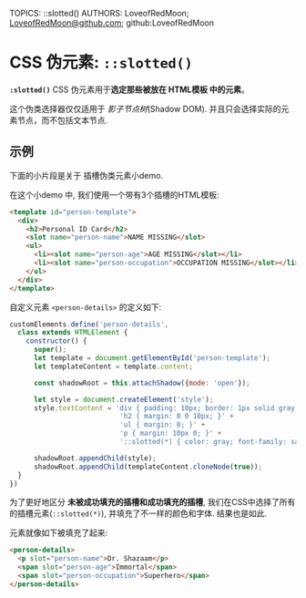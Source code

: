 TOPICS: ::slotted()
AUTHORS: LoveofRedMoon; LoveofRedMoon@github.com; github:LoveofRedMoon

# CSS 伪元素: `::slotted()`

**`:slotted()`** CSS 伪元素用于**选定那些被放在 HTML模板 中的元素**。

这个伪类选择器仅仅适用于 *影子节点树*(Shadow DOM). 并且只会选择实际的元素节点，而不包括文本节点.

## 示例

下面的小片段是关于 插槽伪类元素小demo.

在这个小demo 中, 我们使用一个带有3个插槽的HTML模板:

```html
<template id="person-template">
  <div>
    <h2>Personal ID Card</h2>
    <slot name="person-name">NAME MISSING</slot>
    <ul>
      <li><slot name="person-age">AGE MISSING</slot></li>
      <li><slot name="person-occupation">OCCUPATION MISSING</slot></li>
    </ul>
  </div>
</template>
```

自定义元素 `<person-details>` 的定义如下:

```javascript
customElements.define('person-details',
  class extends HTMLElement {
    constructor() {
      super();
      let template = document.getElementById('person-template');
      let templateContent = template.content;

      const shadowRoot = this.attachShadow({mode: 'open'});

      let style = document.createElement('style');
      style.textContent = 'div { padding: 10px; border: 1px solid gray; width: 200px; margin: 10px; }' +
                           'h2 { margin: 0 0 10px; }' +
                           'ul { margin: 0; }' +
                           'p { margin: 10px 0; }' +
                           '::slotted(*) { color: gray; font-family: sans-serif; } ';

      shadowRoot.appendChild(style);
      shadowRoot.appendChild(templateContent.cloneNode(true));
  }
})
```

为了更好地区分 **未被成功填充的插槽和成功填充的插槽**, 我们在CSS中选择了所有的插槽元素(`::slotted(*)`), 并填充了不一样的颜色和字体. 结果也是如此.

元素就像如下被填充了起来:

```html
<person-details>
  <p slot="person-name">Dr. Shazaam</p>
  <span slot="person-age">Immortal</span>
  <span slot="person-occupation">Superhero</span>
</person-details>
```
